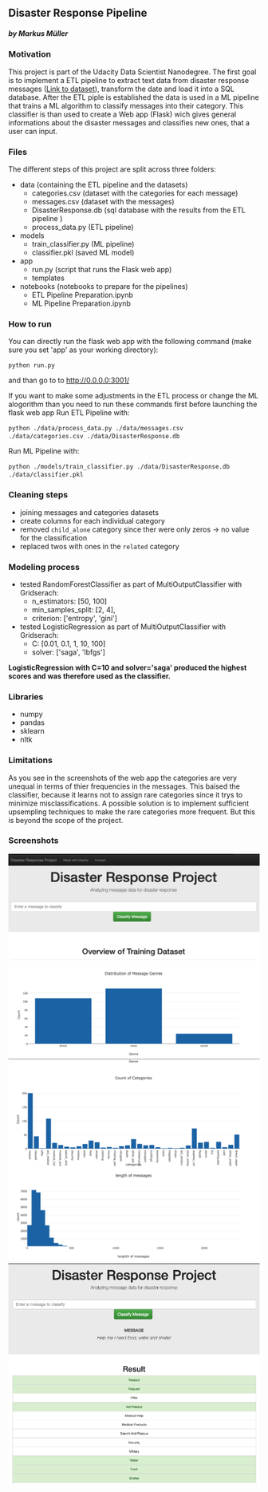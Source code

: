 ## Disaster Response Pipeline
##### by Markus Müller

### Motivation
This project is part of the Udacity Data Scientist Nanodegree. The first goal is to implement a ETL pipeline to extract text data from disaster response messages (<a href='https://appen.com/datasets/combined-disaster-response-data/'>Link to dataset</a>), transform the date and load it into a SQL database. After the ETL piple is established the data is used in a ML pipeline that trains a ML algorithm to classify messages into their category. This classifier is than used to create a Web app (Flask) wich gives general informations about the disaster messages and classifies new ones, that a user can input.

### Files
The different steps of this project are split across three folders:
- data (containing the ETL pipeline and the datasets)
  - categories.csv (dataset with the categories for each message)
  - messages.csv (dataset with the messages)
  - DisasterResponse.db (sql database with the results from the ETL pipeline )
  - process_data.py (ETL pipeline)
- models 
  - train_classifier.py (ML pipeline)
  - classifier.pkl (saved ML model)
- app
  - run.py (script that runs the Flask web app)
  - templates
- notebooks (notebooks to prepare for the pipelines)
  - ETL Pipeline Preparation.ipynb
  - ML Pipeline Preparation.ipynb

### How to run
You can directly run the flask web app with the following command (make sure you set 'app' as your working directory):
```
python run.py
```
and than go to to http://0.0.0.0:3001/

If you want to make some adjustments in the ETL process or change the ML alogorithm than you need to run these commands first before launching the flask web app
Run ETL Pipeline with:
```
python ./data/process_data.py ./data/messages.csv ./data/categories.csv ./data/DisasterResponse.db
```
Run ML Pipeline with:
```
python ./models/train_classifier.py ./data/DisasterResponse.db ./data/classifier.pkl
```

### Cleaning steps
- joining messages and categories datasets
- create columns for each individual category
- removed `child_alone` category since ther were only zeros -> no value for the classification
- replaced twos with ones in the `related` category

### Modeling process
- tested RandomForestClassifier as part of MultiOutputClassifier with Gridserach:
  - n_estimators: [50, 100] 
  - min_samples_split: [2, 4],
  - criterion: ['entropy', 'gini']
- tested LogisticRegression as part of MultiOutputClassifier with Gridserach:
  - C: [0.01, 0.1, 1, 10, 100]
  - solver: ['saga', 'lbfgs']

<b>LogisticRegression with C=10 and solver='saga' produced the highest scores and was therefore used as the classifier.</b>

### Libraries
- numpy
- pandas
- sklearn
- nltk

### Limitations
As you see in the screenshots of the web app the categories are very unequal in terms of thier frequencies in the messages. This baised the classifier, because it learns not to assign rare categories since it trys to minimize misclassifications. A possible solution is to implement sufficient upsempling techniques to make the rare categories more frequent. But this is beyond the scope of the project. 

### Screenshots

![Screenshot1](Screenshot1.png)
![Screenshot2](Screenshot2.png)
![Screenshot3](Screenshot3.png)

